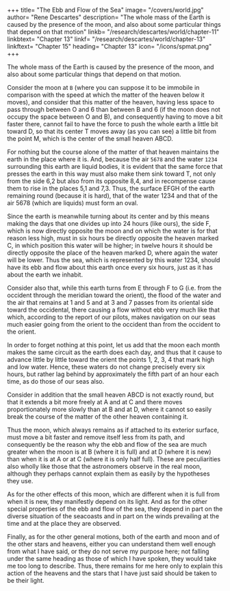 +++
title= "The Ebb and Flow of the Sea"
image= "/covers/world.jpg"
author= "Rene Descartes"
description= "The whole mass of the Earth is caused by the presence of the moon, and also about some particular things that depend on that motion"
linkb= "/research/descartes/world/chapter-11"
linkbtext= "Chapter 13"
linkf= "/research/descartes/world/chapter-13"
linkftext= "Chapter 15"
heading= "Chapter 13"
icon= "/icons/spmat.png"
+++

The whole mass of the Earth is caused by the presence of the moon, and also about some particular things that depend on that motion.

Consider the moon at `B` (where you can suppose it to be immobile in comparison with the speed at which the matter of the heaven below it moves), and consider that this matter of the heaven, having less space to pass through between O and 6 than between B and 6 (if the moon does not occupy the space between O and B), and consequently having to move a bit faster there, cannot fail to have the force to push the whole earth a little bit toward D, so that its center T moves away (as you can see) a little bit from the point M, which is the center of the small heaven ABCD. 

For nothing but the course alone of the matter of that heaven maintains the earth in the place where it is. And, because the air `5678` and the water `1234` surrounding this earth are liquid bodies, it is evident that the same force that presses the earth in this way must also make them sink toward T, not only from the side 6,2 but also from its opposite 8,4, and in recompense cause them to rise in the places 5,1 and 7,3. Thus, the surface EFGH of the earth remaining round (because it is hard), that of the water 1234 and that of the air 5678 (which are liquids) must form an oval.

Since the earth is meanwhile turning about its center and by this means making the days that one divides up into 24 hours (like ours), the side F, which is now directly opposite the moon and on which the water is for that reason less high, must in six hours be directly opposite the heaven marked C, in which position this water will be higher; in twelve hours it should be directly opposite the place of the heaven marked D, where again the water will be lower. Thus the sea, which is represented by this water 1234, should have its ebb and flow about this earth once every six hours, just as it has about the earth we inhabit.

Consider also that, while this earth turns from E through F to G (i.e. from the occident through the meridian toward the orient), the flood of the water and the air that remains at 1 and 5 and at 3 and 7 passes from its oriental side toward the occidental, there causing a flow without ebb very much like that which, according to the report of our pilots, makes navigation on our seas much easier going from the orient to the occident than from the occident to the orient.

In order to forget nothing at this point, let us add that the moon each month makes the same circuit as the earth does each day, and thus that it cause to advance little by little toward the orient the points 1, 2, 3, 4 that mark high and low water. Hence, these waters do not change precisely every six hours, but rather lag behind by approximately the fifth part of an hour each time, as do those of our seas also.

Consider in addition that the small heaven ABCD is not exactly round, but that it extends a bit more freely at A and at C and there moves proportionately more slowly than at B and at D, where it cannot so easily break the course of the matter of the other heaven containing it. 

Thus the moon, which always remains as if attached to its exterior surface, must move a bit faster and remove itself less from its path, and consequently be the reason why the ebb and flow of the sea are much greater when the moon is at B (where it is full) and at D (where it is new) than when it is at A or at C (where it is only half full). These are peculiarities also wholly like those that the astronomers observe in the real moon, although they perhaps cannot explain them as easily by the hypotheses they use.

As for the other effects of this moon, which are different when it is full from when it is new, they manifestly depend on its light. And as for the other special properties of the ebb and flow of the sea, they depend in part on the diverse situation of the seacoasts and in part on the winds prevailing at the time and at the place they are observed. 

Finally, as for the other general motions, both of the earth and moon and of the other stars and heavens, either you can understand them well enough from what I have said, or they do not serve my purpose here; not falling under the same heading as those of which I have spoken, they would take me too long to describe. Thus, there remains for me here only to explain this action of the heavens and the stars that I have just said should be taken to be their light.

